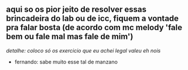 ## aqui so os pior jeito de resolver essas brincadeira do lab ou de icc, fiquem a vontade pra falar bosta (de acordo com mc melody 'fale bem ou fale mal mas fale de mim')
*detalhe: coloco só os exercicio que eu achei legal valeu eh nois*
- fernando: sabe muito esse tal de manzano
